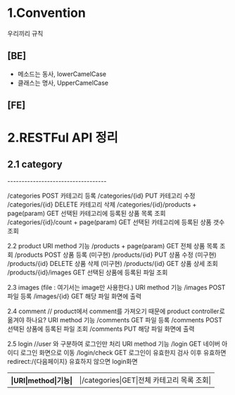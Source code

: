 1.Convention
=============
 우리끼리 규칙

## [BE]
* 메소드는 동사, lowerCamelCase
* 클래스는 명사, UpperCamelCase

## [FE]


2.RESTFul API 정리
===================

2.1 category
------------
<table>
 <th>|URI|method|기능|</th>
 <td>|/categories|GET|전체 카테고리 목록 조회| </td>
-----------------------------------

/categories
POST
카테고리 등록
/categories/{id}
PUT
카테고리 수정
/categories/{id}
DELETE
카테고리 삭제
/categories/{id}/products + page(param)
GET
선택된 카테고리에 등록된 상품 목록 조회
/categories/{id}/count + page(param)
GET
선택된 카테고리에 등록된 상품 갯수 조회


2.2 product
URI
method
기능
/products + page(param)
GET
전체 상품 목록 조회
/products
POST
상품 등록 (미구현)
/products/{id}
PUT
상품 수정 (미구현)
/products/{id}
DELETE
상품 삭제 (미구현)
/products/{id}
GET
상품 상세 조회
/products/{id}/images
GET
선택된 상품에 등록된 파일 조회

2.3 images (file : 여기서는 image만 사용한다.)
URI
method
기능
/images
POST
파일 등록
/images/{id}
GET
해당 파일 화면에 출력

2.4 comment // product에서 comment를 가져오기 때문에 product controller로 옮겨야 하나요?
URI
method
기능
/comments
GET
파일 등록
/comments
POST
선택된 상품에 등록된 파일 조회
/comments
PUT
해당 파일 화면에 출력

2.5 login //user 와 구분하여 로그인만 처리
URI
method
기능
/login
GET
네이버 아이디 로그인 화면으로 이동
/login/check
GET
로그인이 유효한지 검사 이후
유효하면 redirect:/{다음페이지}
유효하지 않으면 login화면

